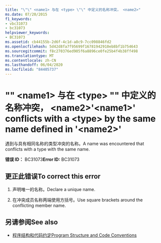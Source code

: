 ```yaml
---
title: "\"\" <name1> 与在 <type> \"\" 中定义的名称冲突， <name2>"
ms.date: 07/20/2015
f1_keywords:
- vbc31073
- bc31073
helpviewer_keywords:
- BC31073
ms.assetid: cb44155b-2d6f-4c1d-a8c9-7cc098846fd2
ms.openlocfilehash: 5d42d8fa7f95699f16781942910eb8bf1b754643
ms.sourcegitcommit: f8c270376ed905f6a8896ce0fe25b4f4b38ff498
ms.translationtype: MT
ms.contentlocale: zh-CN
ms.lasthandoff: 06/04/2020
ms.locfileid: "84405737"
---
```

# <a name="name1-conflicts-with-a-type-by-the-same-name-defined-in-name2"></a><span data-ttu-id="f8b75-102">"" \<name1> 与在 \<type> "" 中定义的名称冲突， \<name2></span><span class="sxs-lookup"><span data-stu-id="f8b75-102">'\<name1>' conflicts with a \<type> by the same name defined in '\<name2>'</span></span>
<span data-ttu-id="f8b75-103">遇到与具有相同名称的类型冲突的名称。</span><span class="sxs-lookup"><span data-stu-id="f8b75-103">A name was encountered that conflicts with a type with the same name.</span></span>  
  
 <span data-ttu-id="f8b75-104">**错误 ID：** BC31073</span><span class="sxs-lookup"><span data-stu-id="f8b75-104">**Error ID:** BC31073</span></span>  
  
## <a name="to-correct-this-error"></a><span data-ttu-id="f8b75-105">更正此错误</span><span class="sxs-lookup"><span data-stu-id="f8b75-105">To correct this error</span></span>  
  
1. <span data-ttu-id="f8b75-106">声明唯一的名称。</span><span class="sxs-lookup"><span data-stu-id="f8b75-106">Declare a unique name.</span></span>  
  
2. <span data-ttu-id="f8b75-107">在冲突成员名称两端使用方括号。</span><span class="sxs-lookup"><span data-stu-id="f8b75-107">Use square brackets around the conflicting member name.</span></span>  
  
## <a name="see-also"></a><span data-ttu-id="f8b75-108">另请参阅</span><span class="sxs-lookup"><span data-stu-id="f8b75-108">See also</span></span>

- [<span data-ttu-id="f8b75-109">程序结构和代码约定</span><span class="sxs-lookup"><span data-stu-id="f8b75-109">Program Structure and Code Conventions</span></span>](../programming-guide/program-structure/program-structure-and-code-conventions.md)
